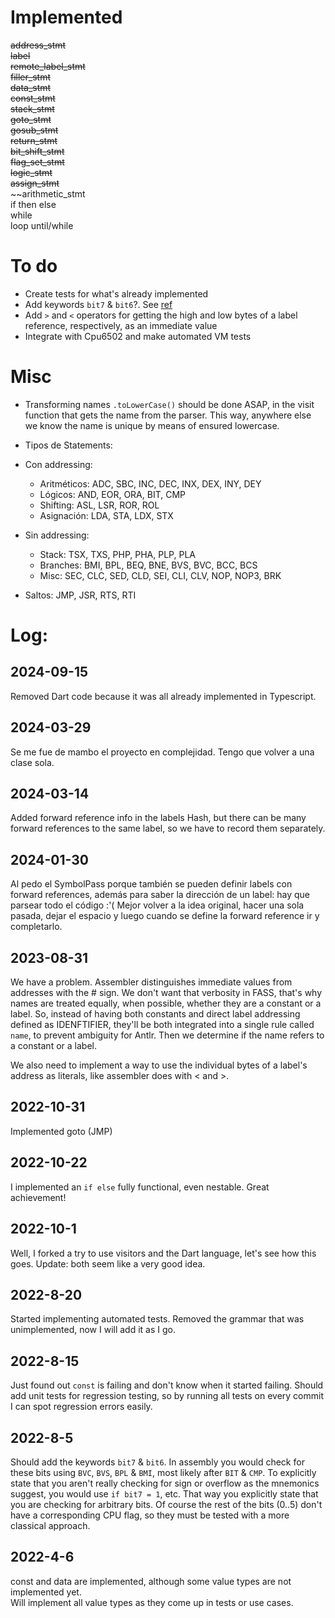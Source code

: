 # Implemented

~~address_stmt~~  
~~label~~  
~~remote_label_stmt~~  
~~filler_stmt~~  
~~data_stmt~~  
~~const_stmt~~  
~~stack_stmt~~  
~~goto_stmt~~  
~~gosub_stmt~~  
~~return_stmt~~  
~~bit_shift_stmt~~  
~~flag_set_stmt~~  
~~logic_stmt~~    
~~assign_stmt~~    
~~arithmetic_stmt  
if then else  
while  
loop until/while

# To do
- Create tests for what's already implemented
- Add keywords `bit7` & `bit6`?. See [ref](##2022-8-5)
- Add `>` and `<` operators for getting the high and low bytes of a label reference, 
	respectively, as an immediate value
- Integrate with Cpu6502 and make automated VM tests

# Misc
- Transforming names `.toLowerCase()` should be done ASAP, in the visit function that
	gets the name from the parser. This way, anywhere else we know the name is
	unique by means of ensured lowercase.

- Tipos de Statements:  

* Con addressing:  
	- Aritméticos: ADC, SBC, INC, DEC, INX, DEX, INY, DEY
	- Lógicos: AND, EOR, ORA, BIT, CMP
	- Shifting: ASL, LSR, ROR, ROL
	- Asignación: LDA, STA, LDX, STX

* Sin addressing:
	- Stack: TSX, TXS, PHP, PHA, PLP, PLA
	- Branches: BMI, BPL, BEQ, BNE, BVS, BVC, BCC, BCS
	- Misc: SEC, CLC, SED, CLD, SEI, CLI, CLV, NOP, NOP3, BRK

* Saltos: JMP, JSR, RTS, RTI


<!----------------------------------------------------------------------------->
# Log:

## 2024-09-15
Removed Dart code because it was all already implemented in Typescript.

## 2024-03-29
Se me fue de mambo el proyecto en complejidad. Tengo que volver a una clase sola.

## 2024-03-14
Added forward reference info in the labels Hash, but there can be many forward references to the same label, so we have to record them separately.

## 2024-01-30
Al pedo el SymbolPass porque también se pueden definir labels con forward references, además para saber la dirección de un label: hay que parsear todo el código :'(
Mejor volver a la idea original, hacer una sola pasada, dejar el espacio y luego cuando se define la forward reference ir y completarlo.

## 2023-08-31
We have a problem. Assembler distinguishes immediate values from addresses with the # sign.
We don't want that verbosity in FASS, that's why names are treated equally, when possible, whether they are a constant or a label.
So, instead of having both constants and direct label addressing defined as IDENFTIFIER, they'll be both integrated into a single rule called `name`, to prevent ambiguity for Antlr.
Then we determine if the name refers to a constant or a label.

We also need to implement a way to use the individual bytes of a label's address as literals, like assembler does with < and >.

## 2022-10-31
Implemented goto (JMP)

## 2022-10-22

I implemented an `if else` fully functional, even nestable. Great achievement!

## 2022-10-1

Well, I forked a try to use visitors and the Dart language, let's see how this goes.
Update: both seem like a very good idea.

## 2022-8-20

Started implementing automated tests.
Removed the grammar that was unimplemented, now I will add it as I go.

## 2022-8-15

Just found out `const` is failing and don't know when it started failing.
Should add unit tests for regression testing, so by running all tests on every commit I can spot regression errors easily.

## 2022-8-5

Should add the keywords `bit7` & `bit6`.
In assembly you would check for these bits using `BVC`, `BVS`, `BPL` & `BMI`, most likely after `BIT` & `CMP`.
To explicitly state that you aren't really checking for sign or overflow as the mnemonics suggest, you would use `if bit7 = 1`, etc.
That way you explicitly state that you are checking for arbitrary bits.
Of course the rest of the bits (0..5) don't have a corresponding CPU flag, so they must be tested with a more classical approach.

## 2022-4-6

const and data are implemented, although some value types are not implemented yet.  
Will implement all value types as they come up in tests or use cases.
